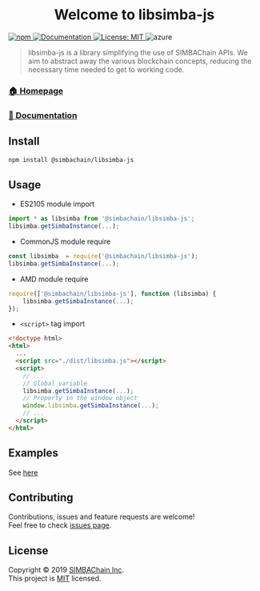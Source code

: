 <h1 align="center">Welcome to libsimba-js</h1>
<p>
  <a href="https://www.npmjs.com/package/@simbachain/libsimba-js">
    <img alt="npm" src="https://img.shields.io/npm/dw/@simbachain/libsimba-js?style=flat">  
  </a>
  <a href="https://simbachain.github.io/libsimba-js/">
    <img alt="Documentation" src="https://img.shields.io/badge/documentation-yes-brightgreen.svg?style=flat" target="_blank" />
  </a>
  <a href="https://github.com/SIMBAChain/libsimba-js/blob/master/LICENSE">
    <img alt="License: MIT" src="https://img.shields.io/badge/License-MIT-yellow.svg?style=flat" target="_blank" />
  </a>
  <img alt="azure" src="https://dev.azure.com/SimbaChain/libSimba/_apis/build/status/SIMBAChain.libsimba-js-develop?branchName=develop">
</p>

> libsimba-js is a library simplifying the use of SIMBAChain APIs. We aim to abstract away the various blockchain concepts, reducing the necessary time needed to get to working code.

### [🏠 Homepage](https://github.com/simbachain/libsimba-js#readme)
### [📝 Documentation](https://simbachain.github.io/libsimba-js/)

## Install

```sh
npm install @simbachain/libsimba-js
```

## Usage

- ES2105 module import
```javascript
import * as libsimba from '@simbachain/libsimba-js';
libsimba.getSimbaInstance(...);
```
- CommonJS module require
```javascript
const libsimba  = require('@simbachain/libsimba-js');
libsimba.getSimbaInstance(...);
```
- AMD module require
```javascript
require(['@simbachain/libsimba-js'], function (libsimba) {
    libsimba.getSimbaInstance(...);
});
```
- `<script>` tag import
```html
<!doctype html>
<html>
  ...
  <script src="./dist/libsimba.js"></script>
  <script>
    // ...
    // Global variable
    libsimba.getSimbaInstance(...);
    // Property in the window object
    window.libsimba.getSimbaInstance(...);
    // ...
  </script>
</html>
```

## Examples

See [here](https://simbachain.github.io/libsimba-js/example.html)

## Contributing

Contributions, issues and feature requests are welcome!<br />Feel free to check [issues page](https://github.com/simbachain/libsimba-js/issues).

## License

Copyright © 2019 [SIMBAChain Inc](https://simbachain.com/).<br />
This project is [MIT](https://github.com/SIMBAChain/libsimba-js/blob/master/LICENSE) licensed.
